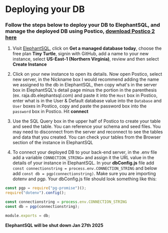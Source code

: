 # Deploying your DB

### Follow the steps below to deploy your DB to ElephantSQL, and manage the deployed DB using Postico, [download Postico 2 here](https://eggerapps.at/postico2/)

1. Visit [ElephantSQL](https://elephantsql.com/), click on **Get a managed database today**, choose the free plan **Tiny Turtle**, signin with GitHub, add a name to your new instance, select **US-East-1 (Northern Virginia)**, review and then select **Create Instance**

2. Click on your new instance to open its details. Now open Postico, select new server, in the Nickname box I would recommend adding the name we assigned to the db in ElephantSQL, then copy what's in the server box in ElephantSQL's detail page minus the portion in the parenthesis (ex. raja.db.elephantsql.com) and paste it into the `Host` box in Postico, enter what is in the User & Default database value into the `Database` and `User` boxes in Postico, copy and paste the password box into the `password` box in Postico. Hit **connect**

3. Use the SQL Query box in the upper half of Postico to create your table and seed the table. You can reference your schema and seed files. You may need to disconnect from the server and reconnect to see the tables and data that you created. You can check your tables from the Browser section of the instance in ElephantSQL

4. To connect your deployed DB to your back-end server, in the .env file add a variable `CONNECTION_STRING=` and assign it the URL value in the details of your instance in ElephantSQL. In your **dbConfig.js** file add `const connectionstring = process.env.CONNECTION_STRING` and below add `const db = pgp(connectionstring)`.
Make sure you are importing dotenv and pgp.
Your dbConfig.js file should look something like this:
```js
const pgp = require("pg-promise")();
require("dotenv").config();

const connectionstring = process.env.CONNECTION_STRING
const db = pgp(connectionstring);

module.exports = db;
```


**ElephantSQL will be shut down Jan 27th 2025**

